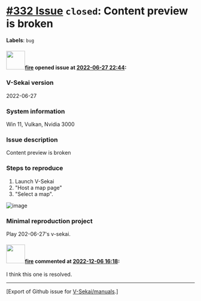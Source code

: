 # [\#332 Issue](https://github.com/V-Sekai/manuals/issues/332) `closed`: Content preview is broken
**Labels**: `bug`


#### <img src="https://avatars.githubusercontent.com/u/32321?u=c2e06a3d2b49a467aa907e54aa259516440267cc&v=4" width="50">[fire](https://github.com/fire) opened issue at [2022-06-27 22:44](https://github.com/V-Sekai/manuals/issues/332):

### V-Sekai version

2022-06-27

### System information

Win 11, Vulkan, Nvidia 3000

### Issue description

Content preview is broken

### Steps to reproduce

1. Launch V-Sekai
2. "Host a map page"
3. "Select a map".

![image](https://user-images.githubusercontent.com/32321/176048686-32bc8785-ac72-4e3f-a73d-5675c5a996c4.png)


### Minimal reproduction project

Play 202-06-27's v-sekai.

#### <img src="https://avatars.githubusercontent.com/u/32321?u=c2e06a3d2b49a467aa907e54aa259516440267cc&v=4" width="50">[fire](https://github.com/fire) commented at [2022-12-06 16:18](https://github.com/V-Sekai/manuals/issues/332#issuecomment-1339623207):

I think this one is resolved.


-------------------------------------------------------------------------------



[Export of Github issue for [V-Sekai/manuals](https://github.com/V-Sekai/manuals).]

